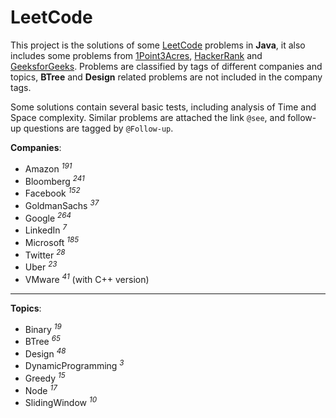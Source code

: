 # LeetCode

This project is the solutions of some [LeetCode](https://leetcode.com) problems in **Java**, it also includes some problems from [1Point3Acres](https://www.1point3acres.com/bbs/forum-145-1.html), [HackerRank](https://www.hackerrank.com) and [GeeksforGeeks](https://www.geeksforgeeks.org). Problems are classified by tags of different companies and topics, **BTree** and **Design** related problems are not included in the company tags.

Some solutions contain several basic tests, including analysis of Time and Space complexity. Similar problems are attached the link `@see`, and follow-up questions are tagged by `@Follow-up`.

**Companies**:

- Amazon <sup>_191_</sup>
- Bloomberg <sup>_241_</sup>
- Facebook <sup>_152_</sup>
- GoldmanSachs <sup>_37_</sup>
- Google <sup>_264_</sup>
- LinkedIn <sup>_7_</sup>
- Microsoft <sup>_185_</sup>
- Twitter <sup>_28_</sup>
- Uber <sup>_23_</sup>
- VMware <sup>_41_</sup> (with C++ version)

---

**Topics**:

- Binary <sup>_19_</sup>
- BTree <sup>_65_</sup>
- Design <sup>_48_</sup>
- DynamicProgramming <sup>_3_</sup>
- Greedy <sup>_15_</sup>
- Node <sup>_17_</sup>
- SlidingWindow <sup>_10_</sup>

